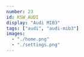 ```yaml
---
number: 23
id: KSW_AUDI
display: "Audi MIB3"
tags: ["audi", "audi-mib3"]
images:
  - "./home.png"
  - "./settings.png"
---
```

